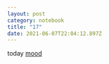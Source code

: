 ```yaml
---
layout: post
category: notebook
title: "17"
date: 2021-06-07T22:04:12.897Z
---
```

today [mood](https://www.dropbox.com/s/n26rojvhbzehvlb/1-10%20I%27m%20Over%20%28Studio%20Demo%29.mp3?dl=0)